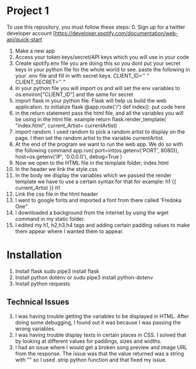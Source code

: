 # Project 1

To use this repository, you must follow these steps: 
0. Sign up for a twitter developer account [https://developer.spotify.com/documentation/web-api/quick-start
1. Make a new app
2. Access your token keys/secret/API keys which you will use in your code 
3. Create spotify.env file you are doing this so you dont put your secret keys in your python file for the whole world to see. paste the following in your .env file and fill in with secret keys. CLIENT_ID='' " CLIENT_SECRET='' "
4. In your python file you will import os and will set the env variables to os.environ["CLIENT_ID"] and the same for secret
5. import flask in your python file. Flask will help us build the web application. to initialize flask @app.route('/') def index(): put code here
6. in the return statement pass the html file, and all the variables you will be using in the html file. example return flask.render_template( "index.html", current_Artist= currentArtist)
7. import random. I used random to pick a random artist to display on the page. I then set the random artist to the variable currentArtist.
8. At the end of the program we want to run the web app. We do so with the following command app.run( port=int(os.getenv('PORT', 8080)), host=os.getenv('IP', '0.0.0.0'), debug=True )
9. Now we open to the HTML file in the template folder, index.html
10. In the header we link the style.css
11. In the body we display the variables which we passed the render template we have to use a certain syntax for that for example: h1 {{ current_Artist }} h1
12. Link the css file in the html header
13. I went to google fonts and imported a font from there called 'Fredoka One"
14. I downloaded a background from the internet by using the wget command in my static folder.
15. I edited my h1, h2,h3,h4 tags and adding certain padding values to make them appear where I wanted them to appear.


# Installation 
1. Install flask sudo pipe3 install flask
2. Install python dotenv or sudo pipe3 install python-dotenv
3. Install python requests

## Technical Issues

1. I was having trouble getting the variables to be displayed in HTML. After doing some debugging, I found out it was because I was passing the wrong variables.
2. I was having trouble display texts in certain places in CSS. I solved that by looking at different values for paddings, sizes and widths.
3. I had an issue where I would get a broken song preview and image URL from the response. The issue was that the value returned was a string with "" so I used .strip python function and that fixed my issue.
